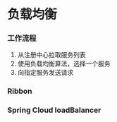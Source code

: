 # 负载均衡
### 工作流程
1. 从注册中心拉取服务列表
2. 使用负载均衡算法，选择一个服务
3. 向指定服务发送请求
### Ribbon
### Spring Cloud loadBalancer
